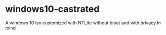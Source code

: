 # windows10-castrated
A windows 10 iso customized with NTLite without bloat and with privacy in mind
